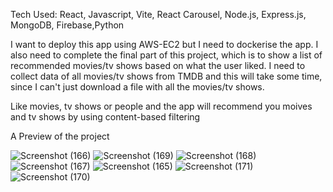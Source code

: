 Tech Used: React, Javascript, Vite, React Carousel, Node.js, Express.js, MongoDB, Firebase,Python

I want to deploy this app using AWS-EC2 but I need to dockerise the app. I also need to complete the final part of this project, which is to show a list of recommended movies/tv shows based on what the user liked. I need to collect data of all movies/tv shows
from TMDB and this will take some time, since I can't just download a file with all the movies/tv shows.

Like movies, tv shows or people and the app will recommend you moives and tv shows by using content-based filtering 

A Preview of the project

![Screenshot (166)](https://github.com/user-attachments/assets/9927798e-97a7-426d-9a86-8fbfa47237b7)
![Screenshot (169)](https://github.com/user-attachments/assets/686b1f84-469d-4076-a40a-3ed5555cdd75)
![Screenshot (168)](https://github.com/user-attachments/assets/eee54fdd-c030-43c0-93c6-30e22467acff)
![Screenshot (167)](https://github.com/user-attachments/assets/566c2b3f-a827-4741-9c51-a326a9f20987)
![Screenshot (165)](https://github.com/user-attachments/assets/e3ddf277-1647-4646-8886-e8a5d937b3b1)
![Screenshot (171)](https://github.com/user-attachments/assets/9269b335-f546-499b-bfc0-cb68c81ab900)
![Screenshot (170)](https://github.com/user-attachments/assets/06a7f10a-768f-49f2-a80a-5ceeac3e0efd)

